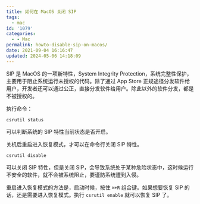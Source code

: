 ```yaml
---
title: 如何在 MacOS 关闭 SIP
tags:
  - mac
id: '1079'
categories:
  - - Mac
permalink: howto-disable-sip-on-macos/
date: 2021-09-04 16:16:47
updated: 2024-05-06 14:18:09
---
```

SIP 是 MacOS 的一项新特性，System Integrity Protection，系统完整性保护，主要用于阻止系统运行未授权的代码。除了通过 App Store 正规途径分发软件给用户，开发者还可以通过公正，直接分发软件给用户。除此以外的软件分发，都是不被授权的。

执行命令：

```generic
csrutil status
```

可以判断系统的 SIP 特性当前状态是否开启。

关机后重启进入恢复模式，才可以在命令行关闭 SIP 特性。

```generic
csrutil disable
```

可以关闭 SIP 特性，但是关闭 SIP，会导致系统处于某种危险状态中，这时候运行不安全的软件，就不会被系统阻止，要谨防系统遭到入侵。

重启进入恢复模式的方法是，启动时候，按住 `⌘+R` 组合键。如果想要恢复 SIP 的话，还是需要进入恢复模式。执行 `csrutil enable` 就可以恢复 SIP 了。
